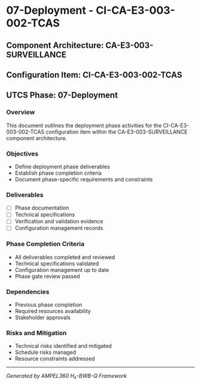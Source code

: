 # 07-Deployment - CI-CA-E3-003-002-TCAS

## Component Architecture: CA-E3-003-SURVEILLANCE
## Configuration Item: CI-CA-E3-003-002-TCAS
## UTCS Phase: 07-Deployment

### Overview
This document outlines the deployment phase activities for the CI-CA-E3-003-002-TCAS configuration item within the CA-E3-003-SURVEILLANCE component architecture.

### Objectives
- Define deployment phase deliverables
- Establish phase completion criteria
- Document phase-specific requirements and constraints

### Deliverables
- [ ] Phase documentation
- [ ] Technical specifications
- [ ] Verification and validation evidence
- [ ] Configuration management records

### Phase Completion Criteria
- All deliverables completed and reviewed
- Technical specifications validated
- Configuration management up to date
- Phase gate review passed

### Dependencies
- Previous phase completion
- Required resources availability
- Stakeholder approvals

### Risks and Mitigation
- Technical risks identified and mitigated
- Schedule risks managed
- Resource constraints addressed

---
*Generated by AMPEL360 H₂-BWB-Q Framework*
